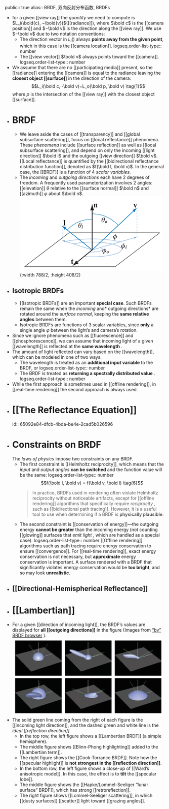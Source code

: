 public:: true
alias:: BRDF, 双向反射分布函数, BRDFs

- for a given [[view ray]] the *quantity* we need to compute is $L_i(\bold{c}, −\bold{v})$([[radiance]]), where $\bold c$ is the [[camera position]] and $−\bold v$ is the direction along the [[view ray]].
  We use $−\bold v$ due to two notation conventions:
	- The direction vector in $L_i()$ always **points away from the given point**, which in this case is the [[camera location]].
	  logseq.order-list-type:: number
	- The [[view vector]] $\bold v$ always points toward the [[camera]].
	  logseq.order-list-type:: number
- We assume that there are no [[participating media]] present, so the [[radiance]] entering the [[camera]] is equal to the radiance leaving the **closest object [[surface]]** in the direction of the camera:
  $$L_i(\bold c, -\bold v)=L_o(\bold p, \bold v) \tag{1}$$
  where $p$ is the intersection of the [[view ray]] with the closest object [[surface]].
- # BRDF
	- We leave aside the cases of [[transparency]] and [[global subsurface scattering]], focus on [[local reflectance]] phenomena. These *phenomena* include [[surface reflection]] as well as [[local subsurface scattering]], and depend on only the incoming [[light direction]] $\bold l$ and the outgoing [[view direction]] $\bold v$.
	  [[Local reflectance]] is quantified by the [[bidirectional reflectance distribution function]], denoted as $f(\bold l, \bold v)$. In the general case, the [[BRDF]] is a function of $4$ *scalar variables*.
	- The *incoming* and *outgoing directions* each have $2$ degrees of freedom. A frequently used parameterization involves $2$ angles: [[elevation]] $θ$ relative to the [[surface normal]] $\bold n$ and [[azimuth]] $φ$ about $\bold n$.
	  ![image.png](../assets/image_1695100490308_0.png){:width 788/2, :height 408/2}
- ## Isotropic BRDFs
	- [[Isotropic BRDFs]] are an important **special case**. Such BRDFs remain the same when the *incoming* and* outgoing directions* are rotated around the *surface normal*, keeping the **same relative angles** between them.
	- Isotropic BRDFs are functions of $3$ scalar variables, since **only** a single angle $φ$ between the light’s and camera’s rotation.
- Since we ignore phenomena such as [[fluorescence]] and [[phosphorescence]], we can
  assume that incoming light of a given [[wavelength]] is reflected at the **same wavelength** .
- The amount of light reflected can vary based on the [[wavelength]], which can be modeled in one of two ways.
	- The wavelength is treated as an **additional input variable** to the BRDF, or 
	  logseq.order-list-type:: number
	- The BRDF is treated as **returning a spectrally distributed value** .
	  logseq.order-list-type:: number
- While the first approach is sometimes used in [[offline rendering]], in [[real-time
  rendering]] the second approach is always used.
- # [[The Reflectance Equation]]
  id:: 65092e84-dfcb-4bda-be4e-2cad5b026596
- # Constraints on BRDF
  The *laws of physics* impose two constraints on any BRDF.
	- The first constraint is [[Helmholtz reciprocity]], which means that the *input* and *output angles* **can be switched** and the function value will be the same:
	  logseq.order-list-type:: number
	  $$f(\bold l, \bold v) = f(\bold v, \bold l) \tag{6}$$
	  > In practice, BRDFs used in rendering often violate Helmholtz reciprocity without
	  noticeable artifacts, except for [[offline rendering]] algorithms that specifically require *reciprocity* , such as [[bidirectional path tracing]]. However, it is a useful tool to use when determining if a BRDF is **physically plausible**.
	- The second constraint is [[conservation of energy]]—the outgoing energy **cannot be greater** than the incoming energy (not counting [[glowing]] surfaces that *emit light* , which are handled as a special case). 
	  logseq.order-list-type:: number
	  [[Offline rendering]] algorithms such as path tracing require energy conservation to ensure [[convergence]].
	  For [[real-time rendering]], exact energy conservation is not necessary, but **approximate** energy conservation is important. A surface rendered with a BRDF that significantly violates energy conservation would be **too bright**, and so may look **unrealistic**.
- ## [[Directional-Hemispherical Reflectance]]
- # [[Lambertian]]
- For a given [[direction of incoming light]], the BRDF’s values are displayed for **all [[outgoing directions]]** in the figure (Images from [“bv” BRDF browser](http://graphics.stanford.edu/~smr/brdf/bv/) ).
  ![image.png](../assets/image_1695118072611_0.png)
- The solid green line coming from the right of each figure is the
  [[incoming light direction]], and the dashed green and white line is the *ideal [[reflection direction]]*.
	- In the top row, the left figure shows a [[Lambertian BRDF]] (a simple hemisphere).
	- The middle figure shows [[Blinn-Phong highlighting]] added to the [[Lambertian term]].
	- The right figure shows the [[Cook-Torrance BRDF]]. Note how the [[specular highlight]] is **not strongest in the [[reflection direction]]**.
	- In the bottom row, the left figure shows a close-up of [[Ward’s anisotropic model]]. In this case, the effect is to **tilt** the [[specular lobe]].
	- The middle figure shows the [[Hapke/Lommel-Seeliger “lunar surface”
	  BRDF]], which has strong [[retroreflection]].
	- The right figure shows [[Lommel-Seeliger scattering]], in which [[dusty surfaces]] [[scatter]] light toward [[grazing angles]].